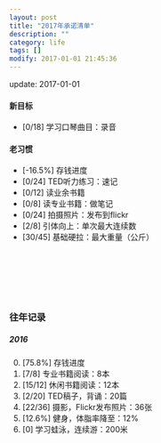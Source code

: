 ```yaml
---
layout: post
title: "2017年承诺清单"
description: ""
category: life
tags: []
modify: 2017-01-01 21:45:36
---
```


update: 2017-01-01


#### 新目标
+ [0/18] 学习口琴曲目：录音

#### 老习惯
+ [-16.5%] 存钱进度
+ [0/24] TED听力练习：速记
+ [0/12] 读业余书籍
+ [0/8] 读专业书籍：做笔记
+ [0/24] 拍摄照片：发布到flickr
+ [2/8] 引体向上：单次最大连续数
+ [30/45] 基础硬拉：最大重量（公斤）

<br />
<br />
<br />
<br />
<br />

### 往年记录

##### 2016
0. [75.8%] 存钱进度
1. [7/8] 专业书籍阅读：8本
2. [15/12] 休闲书籍阅读：12本
4. [2/20] TED稿子，背诵：20篇
5. [22/36] 摄影，Flickr发布照片：36张
3. [12.6%] 健身，体脂率降至：12%
6. [0] 学习蛙泳，连续游：200米
